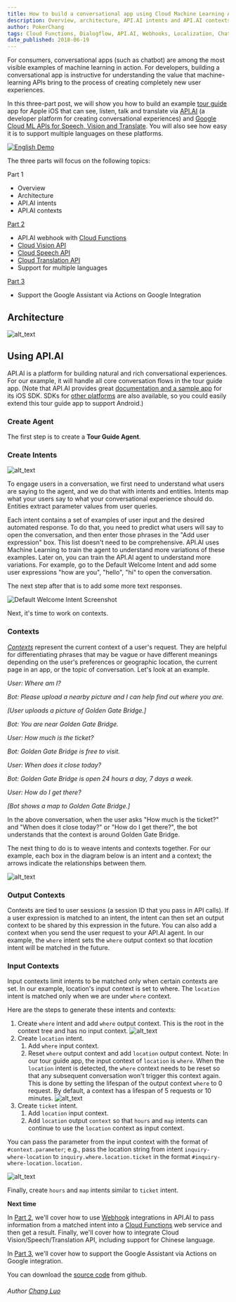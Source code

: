 ```yaml
---
title: How to build a conversational app using Cloud Machine Learning APIs Part 1 of 3
description: Overview, architecture, API.AI intents and API.AI contexts.
author: PokerChang
tags: Cloud Functions, Dialogflow, API.AI, Webhooks, Localization, Chatbot, Machine Learning API, Translation, Vision, Speech
date_published: 2018-06-19
---
```


For consumers, conversational apps (such as chatbot) are among the most visible examples of machine learning in action. For developers, building a conversational app is instructive for understanding the value that machine-learning APIs bring to the process of creating completely new user experiences.

In this three-part post, we will show you how to build an example [tour guide](https://youtu.be/qDAP3ZFjO48) app for Apple iOS that can see, listen, talk and translate via [API.AI](https://api.ai/) (a developer platform for creating conversational experiences) and [Google Cloud ML APIs for Speech, Vision and Translate](https://cloud.google.com/products/machine-learning/). You will also see how easy it is to support multiple languages on these platforms.

[![English Demo](https://img.youtube.com/vi/qDAP3ZFjO48/0.jpg)](https://youtu.be/qDAP3ZFjO48)


The three parts will focus on the following topics:

Part 1

*   Overview
*   Architecture
*   API.AI intents
*   API.AI contexts

[Part 2]



*   API.AI webhook with [Cloud Functions](https://cloud.google.com/functions/)
*   [Cloud Vision API](https://cloud.google.com/vision/)
*   [Cloud Speech API](https://cloud.google.com/speech/)
*   [Cloud Translation API](https://cloud.google.com/translate/)
*   Support for multiple languages

[Part 3]



*   Support the Google Assistant via Actions on Google Integration

## Architecture


![alt_text](https://storage.googleapis.com/gcp-community/tutorials/ios-chatbot/chatbots-8.png "Architecture")


## Using API.AI

API.AI is a platform for building natural and rich conversational experiences. For our example, it will handle all core conversation flows in the tour guide app. (Note that API.AI provides great [documentation and a sample app](https://github.com/api-ai/apiai-ios-client) for its iOS SDK. SDKs for [other platforms](https://docs.api.ai/docs/sdks) are also available, so you could easily extend this tour guide app to support Android.)


### Create Agent

The first step is to create a **Tour Guide Agent**.


### Create Intents


![alt_text](https://storage.googleapis.com/gcp-community/tutorials/ios-chatbot/chatbots-3.png "Create Intents Screenshot")

To engage users in a conversation, we first need to understand what users are saying to the agent, and we do that with intents and entities. Intents map what your users say to what your conversational experience should do. Entities extract parameter values from user queries.

Each intent contains a set of examples of user input and the desired automated response. To do that, you need to predict what users will say to open the conversation, and then enter those phrases in the "Add user expression" box. This list doesn't need to be comprehensive. API.AI uses Machine Learning to train the agent to understand more variations of these examples. Later on, you can train the API.AI agent to understand more variations. For example, go to the Default Welcome Intent and add some user expressions "how are you", "hello", "hi" to open the conversation.

The next step after that is to add some more text responses.

![Default Welcome Intent Screenshot](https://storage.googleapis.com/gcp-community/tutorials/ios-chatbot/chatbots-6.png "Default Welcome Intent Screenshot")


Next, it's time to work on contexts.


### Contexts

_[Contexts](https://docs.api.ai/docs/concept-contexts)_ represent the current context of a user's request. They are helpful for differentiating phrases that may be vague or have different meanings depending on the user's preferences or geographic location, the current page in an app, or the topic of conversation. Let's look at an example.

_User: Where am I?_

_Bot: Please upload a nearby picture and I can help find out where you are._

_[User uploads a picture of Golden Gate Bridge.]_

_Bot: You are near Golden Gate Bridge._

_User: How much is the ticket?_

_Bot: Golden Gate Bridge is free to visit._

_User: When does it close today?_

_Bot: Golden Gate Bridge is open 24 hours a day, 7 days a week._

_User: How do I get there?_

_[Bot shows a map to Golden Gate Bridge.]_

In the above conversation, when the user asks "How much is the ticket?" and "When does it close today?" or "How do I get there?", the bot understands that the context is around Golden Gate Bridge.

The next thing to do is to weave intents and contexts together. For our example, each box in the diagram below is an intent and a context; the arrows indicate the relationships between them.



![alt_text](https://storage.googleapis.com/gcp-community/tutorials/ios-chatbot/chatbots-7.png "Contexts Relationship")



### Output Contexts

Contexts are tied to user sessions (a session ID that you pass in API calls). If a user expression is matched to an intent, the intent can then set an output context to be shared by this expression in the future. You can also add a context when you send the user request to your API.AI agent. In our example, the `where` intent sets the `where` output context so that _location_ intent will be matched in the future.


### Input Contexts

Input contexts limit intents to be matched only when certain contexts are set. In our example, location's input context is set to where. The `location` intent is matched only when we are under `where` context.

Here are the steps to generate these intents and contexts:



1.  Create `where` intent and add `where` output context. This is the root in the context tree and has no input context.
![alt_text](https://storage.googleapis.com/gcp-community/tutorials/ios-chatbot/chatbots-2.png "Contexts Screenshot")
1.  Create `location` intent.
	1. Add `where` input context.
	1. Reset `where` output context and add `location` output context.
Note: In our tour guide app, the input context of `location` is `where`. When the `location` intent is detected, the `where` context needs to be reset so that any subsequent conversation won't trigger this context again. This is done by setting the lifespan of the output context `where` to 0 request. By default, a context has a lifespan of 5 requests or 10 minutes.
![alt_text](https://storage.googleapis.com/gcp-community/tutorials/chatbots-5.png "Location Screenshot")
1. Create `ticket` intent.
	1. Add `location` input context.
	1. Add `location` output `context` so that `hours` and `map` intents can continue to use the `location` context as input context.

You can pass the parameter from the input context with the format of `#context.parameter`; e.g., pass the location string from intent `inquiry-where-location` to `inquiry.where.location.ticket` in the format `#inquiry-where-location.location.`


![alt_text](https://storage.googleapis.com/gcp-community/tutorials/ios-chatbot/chatbots-1.png "Ticket Screenshot")


Finally, create `hours` and `map` intents similar to `ticket` intent.

**Next time**

In [Part 2], we'll cover how to use [Webhook](https://docs.api.ai/docs/webhook) integrations in API.AI to pass information from a matched intent into a [Cloud Functions](https://cloud.google.com/functions/) web service and then get a result. Finally, we'll cover how to integrate Cloud Vision/Speech/Translation API, including support for Chinese language.

In [Part 3], we'll cover how to support the Google Assistant via Actions on Google integration.

You can download the [source code](https://github.com/google/ios-chatbot) from github.


###### Author [Chang Luo](https://www.linkedin.com/in/changluo)

[Part 2]: https://cloud.google.com/community/tutorials/ios-chatbot-part-2/
[Part 3]: https://cloud.google.com/community/tutorials/ios-chatbot-part-3/
